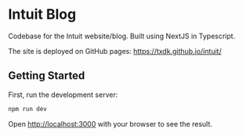 # Intuit Blog

Codebase for the Intuit website/blog. Built using NextJS in Typescript.

The site is deployed on GitHub pages: https://txdk.github.io/intuit/

## Getting Started

First, run the development server:

```bash
npm run dev
```

Open [http://localhost:3000](http://localhost:3000) with your browser to see the result.